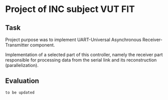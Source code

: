 # Project of INC subject VUT FIT

## Task

Project purpose was to implement UART-Universal Asynchronous Receiver-Transmitter component.

Implementation of a selected part of this controller, namely the receiver part responsible for processing data from the serial link and its reconstruction (parallelization).

## Evaluation

    to be updated
